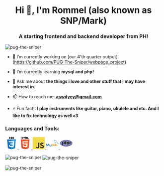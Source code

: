 <h1 align="center">Hi 👋, I'm Rommel (also known as SNP/Mark)</h1>
<h3 align="center">A starting frontend and backend developer from PH!</h3>

<p align="left"> <img src="https://komarev.com/ghpvc/?username=pug-the-sniper&label=Profile%20views&color=0e75b6&style=flat" alt="pug-the-sniper" /> </p>

- 🔭 I’m currently working on [our 4'th quarter output] (https://github.com/PUG-The-Sniper/webpage_project)

- 🌱 I’m currently learning **mysql and php!**

- 💬 Ask me about **the things i love and other stuff that i may have interest in.**

- 📫 How to reach me: **aswdyey@gmail.com**

- ⚡ Fun fact!: **I play instruments like guitar, piano, ukulele and etc. And I like to fix technology as well<3**

<p align="left">
</p>

<h3 align="left">Languages and Tools:</h3>
<p align="left"> <a href="https://www.w3schools.com/css/" target="_blank" rel="noreferrer"> <img src="https://raw.githubusercontent.com/devicons/devicon/master/icons/css3/css3-original-wordmark.svg" alt="css3" width="40" height="40"/> </a> <a href="https://www.w3.org/html/" target="_blank" rel="noreferrer"> <img src="https://raw.githubusercontent.com/devicons/devicon/master/icons/html5/html5-original-wordmark.svg" alt="html5" width="40" height="40"/> </a> <a href="https://developer.mozilla.org/en-US/docs/Web/JavaScript" target="_blank" rel="noreferrer"> <img src="https://raw.githubusercontent.com/devicons/devicon/master/icons/javascript/javascript-original.svg" alt="javascript" width="40" height="40"/> </a> <a href="https://www.mysql.com/" target="_blank" rel="noreferrer"> <img src="https://raw.githubusercontent.com/devicons/devicon/master/icons/mysql/mysql-original-wordmark.svg" alt="mysql" width="40" height="40"/> </a> <a href="https://www.php.net" target="_blank" rel="noreferrer"> <img src="https://raw.githubusercontent.com/devicons/devicon/master/icons/php/php-original.svg" alt="php" width="40" height="40"/> </a> </p>

<p><img align="left" src="https://github-readme-stats.vercel.app/api/top-langs?username=pug-the-sniper&show_icons=true&locale=en&layout=compact" alt="pug-the-sniper" /></p>


<p>&nbsp;<img align="center" src="https://github-readme-stats.vercel.app/api?username=pug-the-sniper&show_icons=true&locale=en" alt="pug-the-sniper" /></p>

<p><img align="center" src="https://github-readme-streak-stats.herokuapp.com/?user=pug-the-sniper&" alt="pug-the-sniper" /></p>
